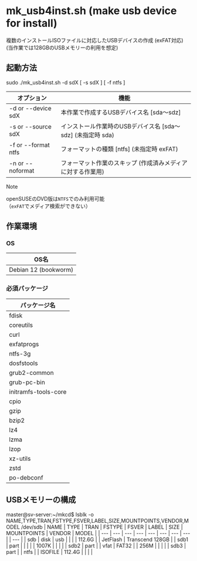 # mk_usb4inst.sh (make usb device for install)

複数のインストールISOファイルに対応したUSBデバイスの作成 (exFAT対応)  
(当作業では128GBのUSBメモリーの利用を想定)

## 起動方法

sudo ./mk_usb4inst.sh -d sdX [ -s sdX ] [ -f ntfs ]  

| オプション | 機能 |
| --- | --- |
| -d or --device sdX  | 本作業で作成するUSBデバイス名 [sda～sdz] |
| -s or --source sdX  | インストール作業時のUSBデバイス名 [sda～sdz] (未指定時 sda) |
| -f or --format ntfs | フォーマットの種類 [ntfs] (未指定時 exFAT) |
| -n or --noformat    | フォーマット作業のスキップ (作成済みメディアに対する作業用) |

> [!NOTE]  
> openSUSEのDVD版は`NTFS`でのみ利用可能  
> （`exFAT`でメディア検索ができない）  

## 作業環境

### OS

| OS名 |
| --- |
| Debian 12 (bookworm) |

### 必須パッケージ

| パッケージ名 |
| --- |
| fdisk |
| coreutils |
| curl |
| exfatprogs |
| ntfs-3g |
| dosfstools |
| grub2-common |
| grub-pc-bin |
| initramfs-tools-core |
| cpio |
| gzip |
| bzip2 |
| lz4 |
| lzma |
| lzop |
| xz-utils |
| zstd |
| po-debconf |

## USBメモリーの構成

master@sv-server:~/mkcd$ lsblk -o NAME,TYPE,TRAN,FSTYPE,FSVER,LABEL,SIZE,MOUNTPOINTS,VENDOR,MODEL /dev/sdb
| NAME | TYPE | TRAN | FSTYPE | FSVER | LABEL   | SIZE   | MOUNTPOINTS | VENDOR   | MODEL           |
| ---  | ---  | ---  | ---    | ---   | ---     | ---    | ---         |          | ---             |
| sdb  | disk | usb  |        |       |         | 112.6G |             | JetFlash | Transcend 128GB |
| sdb1 | part |      |        |       |         | 1007K  |             |          |                 |
| sdb2 | part |      | vfat   | FAT32 |         | 256M   |             |          |                 |
| sdb3 | part |      | ntfs   |       | ISOFILE | 112.4G |             |          |                 |

